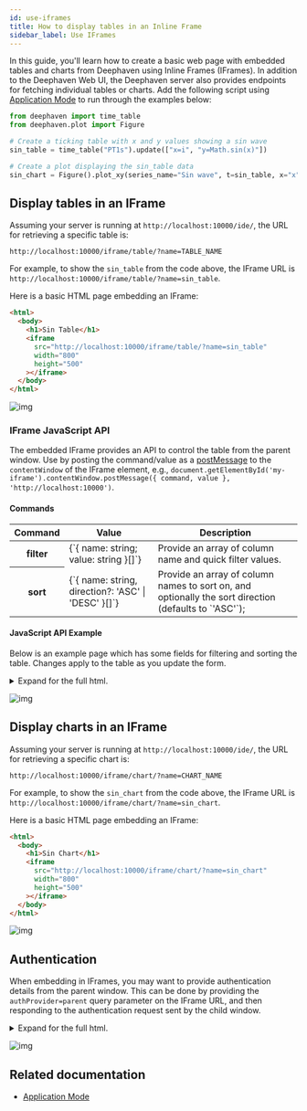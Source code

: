 ```yaml
---
id: use-iframes
title: How to display tables in an Inline Frame
sidebar_label: Use IFrames
---
```


In this guide, you'll learn how to create a basic web page with embedded tables and charts from Deephaven using Inline Frames (IFrames). In addition to the Deephaven Web UI, the Deephaven server also provides endpoints for fetching individual tables or charts. Add the following script using [Application Mode](./application-mode.md) to run through the examples below:

```python ticking-table order=null
from deephaven import time_table
from deephaven.plot import Figure

# Create a ticking table with x and y values showing a sin wave
sin_table = time_table("PT1s").update(["x=i", "y=Math.sin(x)"])

# Create a plot displaying the sin_table data
sin_chart = Figure().plot_xy(series_name="Sin wave", t=sin_table, x="x", y="y").show()
```

## Display tables in an IFrame

Assuming your server is running at `http://localhost:10000/ide/`, the URL for retrieving a specific table is:

```
http://localhost:10000/iframe/table/?name=TABLE_NAME
```

For example, to show the `sin_table` from the code above, the IFrame URL is `http://localhost:10000/iframe/table/?name=sin_table`.

Here is a basic HTML page embedding an IFrame:

```html
<html>
  <body>
    <h1>Sin Table</h1>
    <iframe
      src="http://localhost:10000/iframe/table/?name=sin_table"
      width="800"
      height="500"
    ></iframe>
  </body>
</html>
```

![img](../assets/how-to/iframe-table-basic.gif)

### IFrame JavaScript API

The embedded IFrame provides an API to control the table from the parent window. Use by posting the command/value as a [postMessage](https://developer.mozilla.org/en-US/docs/Web/API/Window/postMessage) to the `contentWindow` of the IFrame element, e.g., `document.getElementById('my-iframe').contentWindow.postMessage({ command, value }, 'http://localhost:10000')`.

#### Commands

<table>
  <thead>
    <tr>
      <th>Command</th>
      <th>Value</th>
      <th>Description</th>
    </tr>
  </thead>
  <tbody>
    <tr>
      <th>filter</th>
      <td>{`{ name: string; value: string }[]`}</td>
      <td>Provide an array of column name and quick filter values.</td>
    </tr>
    <tr>
      <th>sort</th>
      <td>{`{ name: string, direction?: 'ASC' | 'DESC' }[]`}</td>
      <td>Provide an array of column names to sort on, and optionally the sort direction (defaults to `'ASC'`);</td>
    </tr>
  </tbody>
</table>

#### JavaScript API Example

Below is an example page which has some fields for filtering and sorting the table. Changes apply to the table as you update the form.

<details>
<summary> Expand for the full html. </summary>

```html
<html>
  <body>
    <h1>Sin Table</h1>
    <div>
      <!-- Our form for inputting column filters -->
      <form id="filterForm">
        <h2>Filter</h2>
        <fieldset>
          <label>x<input type="text" name="x" /></label>
        </fieldset>
        <fieldset>
          <label>y<input type="text" name="y" /></label>
        </fieldset>
      </form>

      <!-- Our form for inputting sort filters -->
      <form id="sortForm">
        <h2>Sort</h2>
        <fieldset>
          <label>Timestamp</label>
          <label><input type="radio" name="Timestamp" value="ASC" />asc</label>
          <label
            ><input type="radio" name="Timestamp" value="DESC" />desc</label
          >
          <label
            ><input type="radio" name="Timestamp" value="" checked />none</label
          >
        </fieldset>
        <fieldset>
          <label>x</label>
          <label><input type="radio" name="x" value="ASC" />asc</label>
          <label><input type="radio" name="x" value="DESC" />desc</label>
          <label><input type="radio" name="x" value="" checked />none</label>
        </fieldset>
        <fieldset>
          <label>y</label>
          <label><input type="radio" name="y" value="ASC" />asc</label>
          <label><input type="radio" name="y" value="DESC" />desc</label>
          <label><input type="radio" name="y" value="" checked />none</label>
        </fieldset>
      </form>
    </div>

    <!-- 
      The IFrame for our table. We pass the `name` query parameter to specify which table to open.
    -->
    <iframe
      id="tableIframe"
      src="http://localhost:10000/iframe/table/?name=sin_table"
      width="800"
      height="500"
    ></iframe>

    <!-- JavaScript for updating the table in the IFrame -->
    <script>
      filterForm.oninput = function (e) {
        /**
         * Process the form data into the filter command value.
         * The value of the command is an array of objects with the following shape:
         *
         * {
         *  name: string, // Name of the column to filter
         *  value: string // Quick filter value to apply
         * }
         *
         * Example:
         *
         * [
         *   { name: "x", value: ">3" },
         *   { name: "y", value: "0" }
         * ]
         */
        const data = new FormData(filterForm);
        const value = [...data].map(([name, value]) => ({ name, value }));
        const message = { command: 'filter', value };

        tableIframe.contentWindow.postMessage(message, '*');
      };

      sortForm.oninput = function (e) {
        /**
         * Process the form data into the sort command value.
         * The value of the command is an array of objects with the following shape:
         *
         * {
         *   name: string, // Name of the column to sort
         *   direction: string // Direction to sort the column
         * }
         *
         * Example:
         *
         * [
         *   { name: "x", direction: "ASC" },
         *   { name: "y", direction: "DESC" }
         * ]
         */
        const data = new FormData(sortForm);
        const value = [...data]
          .filter(([, direction]) => direction.length > 0)
          .map(([name, direction]) => ({ name, direction }));
        const message = { command: 'sort', value };

        tableIframe.contentWindow.postMessage(message, '*');
      };
    </script>
  </body>
</html>
```

</details>

![img](../assets/how-to/iframe-table-api.gif)

## Display charts in an IFrame

Assuming your server is running at `http://localhost:10000/ide/`, the URL for retrieving a specific chart is:

```
http://localhost:10000/iframe/chart/?name=CHART_NAME
```

For example, to show the `sin_chart` from the code above, the IFrame URL is `http://localhost:10000/iframe/chart/?name=sin_chart`.

Here is a basic HTML page embedding an IFrame:

```html
<html>
  <body>
    <h1>Sin Chart</h1>
    <iframe
      src="http://localhost:10000/iframe/chart/?name=sin_chart"
      width="800"
      height="500"
    ></iframe>
  </body>
</html>
```

![img](../assets/how-to/iframe-chart-basic.gif)

## Authentication

When embedding in IFrames, you may want to provide authentication details from the parent window. This can be done by providing the `authProvider=parent` query parameter on the IFrame URL, and then responding to the authentication request sent by the child window.

<details>
<summary> Expand for the full html. </summary>

```html
<html>
  <head>
    <script>
      /**
       * Listen for events on the window, sent from the IFrame
       */
      window.addEventListener(
        "message",
        function (e) {
          console.log("message received:  ", e.data);
          const { data, source } = e;
          const { id, message } = data;

          /** Only look for the login request */
          if (message === "io.deephaven.message.LoginOptions.request") {
            /**
             * Specify the authentication type and any other parameters for logging in.
             */
            source.postMessage(
              {
                /** Need to respond with the same message ID */
                id,

                /**
                 * payload is the login options for `client.login`.
                 *   type: Authentication type to use
                 *   token: Authentication token or password
                 *   username?: Username to authenticate against
                 */
                payload: {
                  /**
                   * The authentication handler to authenticate with.
                   * See https://github.com/deephaven/deephaven-core/tree/main/authentication
                   */
                  type: "io.deephaven.authentication.psk.PskAuthenticationHandler",

                  /**
                   * Replace this token with the token configured for the server.
                   * Should be kept secret.
                   */
                  token: "hello",
                },
              },
              "*"
            );
          }
        },
        false
      );
    </script>
  <body>
    <h1>Sin Table</h1>

    <!--
      The IFrame for our table.
      In addition to the `name` parameter that we have specified before, we also specify `authProvider=parent`.
      That triggers the embbeded IFrame to wait for login credentials from the parent window.
     -->
    <iframe
      id="tableIframe"
      src="http://localhost:10000/iframe/table/?name=sin_table&authProvider=parent"
      width="800"
      height="500"
    ></iframe>

    <h1>Sin Chart</h1>
    <!--
      The IFrame for our chart. We specify `authProvider=parent` here as well, and this parent window will authenticate both IFrames.
    -->
    <iframe
      src="http://localhost:10000/iframe/chart/?name=sin_chart&authProvider=parent"
      width="800"
      height="500"
    ></iframe>
  </body>
</html>
```

</details>

![img](../assets/how-to/iframe-authentication.gif)

## Related documentation

- [Application Mode](./application-mode.md)
